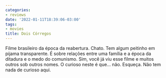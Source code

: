 ```yaml
---
categories:
- reviews
date: '2022-01-11T18:39:06-03:00'
tags:
- movies
title: Dois Córregos
---
```


Filme brasileiro da época da reabertura. Chato. Tem algum peitinho em pijama transparente. É sobre relações entre uma família e a época da ditadura e o medo do comunismo. Sim, você já viu esse filme e muitos outros sob outros nomes. O curioso neste é que... não. Esqueça. Não tem nada de curioso aqui.
